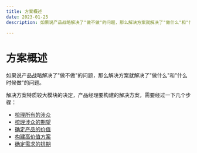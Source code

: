 ```yaml
---
title: 方案概述
date: 2023-01-25
description: 如果说产品战略解决了"做不做"的问题，那么解决方案就解决了"做什么"和"什么时候做"的问题

---
```


# 方案概述

如果说产品战略解决了"做不做"的问题，那么解决方案就解决了"做什么"和"什么时候做"的问题。

解决方案特质较大模块的决定，产品经理要构建的解决方案，需要经过一下几个步骤：

* [梳理所有的涉众](./stakeholder.md)
* [梳理涉众的期望](./expectation.md)
* [确定产品的价值](./product-value.md)
* [构建高价值方案](./value-solution.md)
* [确定需求的排期](./requirement-schedule.md)
